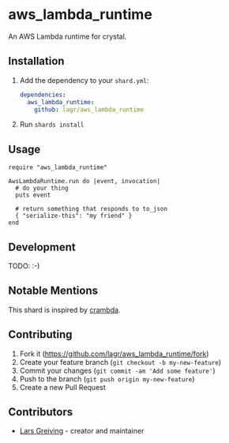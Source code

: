 # aws_lambda_runtime

An AWS Lambda runtime for crystal.

## Installation

1. Add the dependency to your `shard.yml`:

   ```yaml
   dependencies:
     aws_lambda_runtime:
       github: lagr/aws_lambda_runtime
   ```

2. Run `shards install`

## Usage

```crystal
require "aws_lambda_runtime"

AwsLambdaRuntime.run do |event, invocation|
  # do your thing
  puts event

  # return something that responds to to_json
  { "serialize-this": "my friend" }
end

```

## Development

TODO: :-)

## Notable Mentions

This shard is inspired by [crambda](https://github.com/lambci/crambda).

## Contributing

1. Fork it (<https://github.com/lagr/aws_lambda_runtime/fork>)
2. Create your feature branch (`git checkout -b my-new-feature`)
3. Commit your changes (`git commit -am 'Add some feature'`)
4. Push to the branch (`git push origin my-new-feature`)
5. Create a new Pull Request

## Contributors

- [Lars Greiving](https://github.com/lagr) - creator and maintainer
